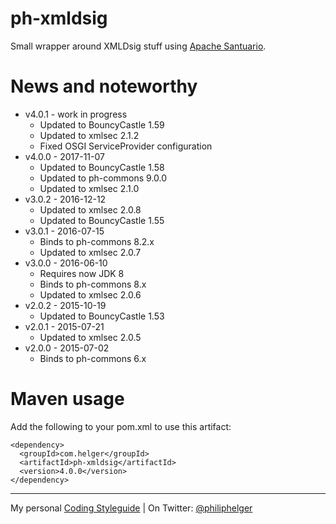 # ph-xmldsig

Small wrapper around XMLDsig stuff using [Apache Santuario](http://santuario.apache.org/).

# News and noteworthy

* v4.0.1 - work in progress
    * Updated to BouncyCastle 1.59
    * Updated to xmlsec 2.1.2
    * Fixed OSGI ServiceProvider configuration
* v4.0.0 - 2017-11-07
    * Updated to BouncyCastle 1.58
    * Updated to ph-commons 9.0.0
    * Updated to xmlsec 2.1.0
* v3.0.2 - 2016-12-12
    * Updated to xmlsec 2.0.8
    * Updated to BouncyCastle 1.55
* v3.0.1 - 2016-07-15
    * Binds to ph-commons 8.2.x
    * Updated to xmlsec 2.0.7
* v3.0.0 - 2016-06-10
    * Requires now JDK 8
    * Binds to ph-commons 8.x
    * Updated to xmlsec 2.0.6
* v2.0.2 - 2015-10-19   
    * Updated to BouncyCastle 1.53
* v2.0.1 - 2015-07-21
    * Updated to xmlsec 2.0.5
* v2.0.0 - 2015-07-02
    * Binds to ph-commons 6.x     

# Maven usage
Add the following to your pom.xml to use this artifact:
```
<dependency>
  <groupId>com.helger</groupId>
  <artifactId>ph-xmldsig</artifactId>
  <version>4.0.0</version>
</dependency>
```

---

My personal [Coding Styleguide](https://github.com/phax/meta/blob/master/CodingStyleguide.md) |
On Twitter: <a href="https://twitter.com/philiphelger">@philiphelger</a>
